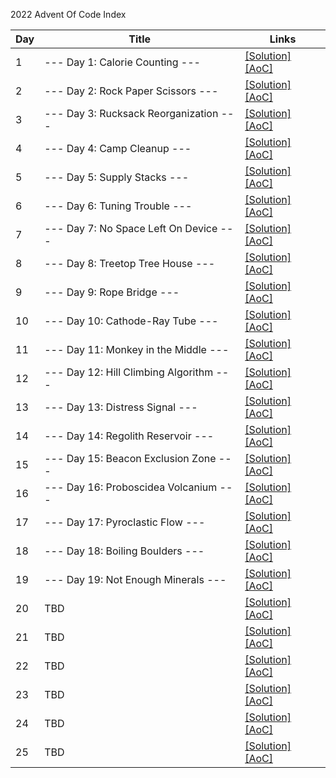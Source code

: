 2022 Advent Of Code Index

| Day | Title                                   | Links                                                                     |
|-----|-----------------------------------------|---------------------------------------------------------------------------|
| 1   | --- Day 1: Calorie Counting ---         | [\[Solution\]](./Day01.kt) [\[AoC\]](http://adventofcode.com/2022/day/1)  |
| 2   | --- Day 2: Rock Paper Scissors ---      | [\[Solution\]](./Day02.kt) [\[AoC\]](http://adventofcode.com/2022/day/2)  |
| 3   | --- Day 3: Rucksack Reorganization ---  | [\[Solution\]](./Day03.kt) [\[AoC\]](http://adventofcode.com/2022/day/3)  |
| 4   | --- Day 4: Camp Cleanup ---             | [\[Solution\]](./Day04.kt) [\[AoC\]](http://adventofcode.com/2022/day/4)  |
| 5   | --- Day 5: Supply Stacks ---            | [\[Solution\]](./Day05.kt) [\[AoC\]](http://adventofcode.com/2022/day/5)  |
| 6   | --- Day 6: Tuning Trouble ---           | [\[Solution\]](./Day06.kt) [\[AoC\]](http://adventofcode.com/2022/day/6)  |
| 7   | --- Day 7: No Space Left On Device ---  | [\[Solution\]](./Day07.kt) [\[AoC\]](http://adventofcode.com/2022/day/7)  |
| 8   | --- Day 8: Treetop Tree House ---       | [\[Solution\]](./Day08.kt) [\[AoC\]](http://adventofcode.com/2022/day/8)  |
| 9   | --- Day 9: Rope Bridge ---              | [\[Solution\]](./Day09.kt) [\[AoC\]](http://adventofcode.com/2022/day/9)  |
| 10  | --- Day 10: Cathode-Ray Tube ---        | [\[Solution\]](./Day10.kt) [\[AoC\]](http://adventofcode.com/2022/day/10) |
| 11  | --- Day 11: Monkey in the Middle ---    | [\[Solution\]](./Day11.kt) [\[AoC\]](http://adventofcode.com/2022/day/11) |
| 12  | --- Day 12: Hill Climbing Algorithm --- | [\[Solution\]](./Day12.kt) [\[AoC\]](http://adventofcode.com/2022/day/12) |
| 13  | --- Day 13: Distress Signal ---         | [\[Solution\]](./Day13.kt) [\[AoC\]](http://adventofcode.com/2022/day/13) |
| 14  | --- Day 14: Regolith Reservoir ---      | [\[Solution\]](./Day14.kt) [\[AoC\]](http://adventofcode.com/2022/day/14) |
| 15  | --- Day 15: Beacon Exclusion Zone ---   | [\[Solution\]](./Day15.kt) [\[AoC\]](http://adventofcode.com/2022/day/15) |
| 16  | --- Day 16: Proboscidea Volcanium ---   | [\[Solution\]](./Day16.kt) [\[AoC\]](http://adventofcode.com/2022/day/16) |
| 17  | --- Day 17: Pyroclastic Flow ---        | [\[Solution\]](./Day17.kt) [\[AoC\]](http://adventofcode.com/2022/day/17) |
| 18  | --- Day 18: Boiling Boulders ---        | [\[Solution\]](./Day18.kt) [\[AoC\]](http://adventofcode.com/2022/day/18) |
| 19  | --- Day 19: Not Enough Minerals ---     | [\[Solution\]](./Day19.kt) [\[AoC\]](http://adventofcode.com/2022/day/19) |
| 20  | TBD                                     | [\[Solution\]](./Day20.kt) [\[AoC\]](http://adventofcode.com/2022/day/20) |
| 21  | TBD                                     | [\[Solution\]](./Day21.kt) [\[AoC\]](http://adventofcode.com/2022/day/21) |
| 22  | TBD                                     | [\[Solution\]](./Day22.kt) [\[AoC\]](http://adventofcode.com/2022/day/22) |
| 23  | TBD                                     | [\[Solution\]](./Day23.kt) [\[AoC\]](http://adventofcode.com/2022/day/23) |
| 24  | TBD                                     | [\[Solution\]](./Day24.kt) [\[AoC\]](http://adventofcode.com/2022/day/24) |
| 25  | TBD                                     | [\[Solution\]](./Day25.kt) [\[AoC\]](http://adventofcode.com/2022/day/25) |
